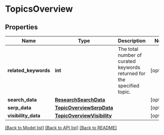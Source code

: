 # TopicsOverview

## Properties
Name | Type | Description | Notes
------------ | ------------- | ------------- | -------------
**related_keywords** | **int** | The total number of curated keywords returned for the specified topic. | [optional] 
**search_data** | [**ResearchSearchData**](ResearchSearchData.md) |  | [optional] 
**serp_data** | [**TopicOverviewSerpData**](TopicOverviewSerpData.md) |  | [optional] 
**visibility_data** | [**TopicOverviewVisibility**](TopicOverviewVisibility.md) |  | [optional] 

[[Back to Model list]](../README.md#documentation-for-models) [[Back to API list]](../README.md#documentation-for-api-endpoints) [[Back to README]](../README.md)

